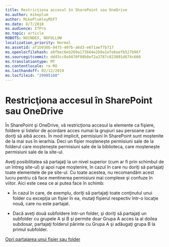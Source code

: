 ```yaml
---
title: Restricţiona accesul în SharePoint sau OneDrive
ms.author: mikeplum
author: MikePlumleyMSFT
ms.date: 8/7/2018
ms.audience: ITPro
ms.topic: article
ROBOTS: NOINDEX, NOFOLLOW
localization_priority: Normal
ms.assetid: af1b936b-0475-497b-a6d3-e671aef7b717
ms.openlocfilehash: e0fbec6eb269a173664e2b9a1efe6eefb527b96f
ms.sourcegitcommit: dd43cc0a9470f98b8ef2a3787c823801d674c666
ms.translationtype: MT
ms.contentlocale: ro-RO
ms.lasthandoff: 02/12/2019
ms.locfileid: "29905160"
---
```

# <a name="restrict-access-in-sharepoint-or-onedrive"></a>Restricţiona accesul în SharePoint sau OneDrive

În SharePoint şi OneDrive, vă restricţiona accesul la elemente ca fişiere, foldere şi listelor de acordare acces numai la grupuri sau persoane care doriţi să aibă acces. În mod implicit, permisiuni în SharePoint sunt moștenite de la mai sus în ierarhia. Deci un fişier moștenește permisiuni sale de la folderul care moștenește permisiuni sale de la biblioteca, care moștenește permisiuni sale de la site-ul.
  
Aveţi posibilitatea să partajaţi la un nivel superior (cum ar fi prin schimbul de un întreg site-ul) şi apoi rupe moştenire, în cazul în care nu doriţi să partajaţi toate elementele de pe site-ul. Cu toate acestea, nu recomandăm acest lucru pentru că face mentinerea permisiuni mai complexe şi confuze în viitor. Aici este ceea ce ai putea face în schimb:
  
- În cazul în care, de exemplu, doriţi să partajaţi toate conţinutul unui folder cu excepţia un fişier în ea, mutaţi fişierul respectiv într-o locaţie nouă, care nu este partajat.
    
- Dacă aveţi două subfoldere într-un folder, şi doriţi să partajaţi un subfolder cu grupele A și B şi permite doar Grupa A acces la al doilea subdosar, partajaţi folderul părinte cu Grupa A şi adăugaţi grupa B la primul subfolder.
    
[Opri partajarea unui fişier sau folder](https://go.microsoft.com/fwlink/?linkid=2008861)
  

